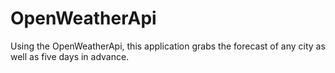 # OpenWeatherApi
Using the OpenWeatherApi, this application grabs the forecast of any city as well as five days in advance.
